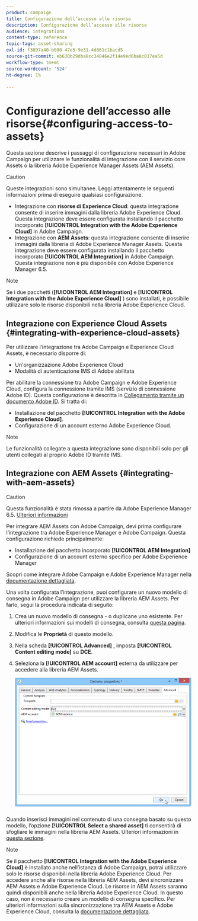 ```yaml
---
product: campaign
title: Configurazione dell’accesso alle risorse
description: Configurazione dell’accesso alle risorse
audience: integrations
content-type: reference
topic-tags: asset-sharing
exl-id: f3897a40-b080-47e5-9e31-4d861c1bacd5
source-git-commit: eb630b29dba8cc34046e2f14e9ed6ba8c017ea5d
workflow-type: tm+mt
source-wordcount: '524'
ht-degree: 1%

---
```


# Configurazione dell’accesso alle risorse{#configuring-access-to-assets}

Questa sezione descrive i passaggi di configurazione necessari in Adobe Campaign per utilizzare le funzionalità di integrazione con il servizio core Assets o la libreria Adobe Experience Manager Assets (AEM Assets).

>[!CAUTION]
>
>Queste integrazioni sono simultanee. Leggi attentamente le seguenti informazioni prima di eseguire qualsiasi configurazione.

* Integrazione con **risorse di Experience Cloud**: questa integrazione consente di inserire immagini dalla libreria Adobe Experience Cloud. Questa integrazione deve essere configurata installando il pacchetto incorporato **[!UICONTROL Integration with the Adobe Experience Cloud]** in Adobe Campaign.
* Integrazione con **AEM Assets**: questa integrazione consente di inserire immagini dalla libreria di Adobe Experience Manager Assets. Questa integrazione deve essere configurata installando il pacchetto incorporato **[!UICONTROL AEM Integration]** in Adobe Campaign. Questa integrazione non è più disponibile con Adobe Experience Manager 6.5.

>[!NOTE]
>
>Se i due pacchetti (**[!UICONTROL AEM Integration]** e **[!UICONTROL Integration with the Adobe Experience Cloud]** ) sono installati, è possibile utilizzare solo le risorse disponibili nella libreria Adobe Experience Cloud.

## Integrazione con Experience Cloud Assets {#integrating-with-experience-cloud-assets}

Per utilizzare l’integrazione tra Adobe Campaign e Experience Cloud Assets, è necessario disporre di:

* Un&#39;organizzazione Adobe Experience Cloud
* Modalità di autenticazione IMS di Adobe abilitata

Per abilitare la connessione tra Adobe Campaign e Adobe Experience Cloud, configura la connessione tramite IMS (servizio di connessione Adobe ID). Questa configurazione è descritta in [Collegamento tramite un documento Adobe ID](../../integrations/using/about-adobe-id.md). Si tratta di:

* Installazione del pacchetto **[!UICONTROL Integration with the Adobe Experience Cloud]**.
* Configurazione di un account esterno Adobe Experience Cloud.

>[!NOTE]
>
>Le funzionalità collegate a questa integrazione sono disponibili solo per gli utenti collegati al proprio Adobe ID tramite IMS.

## Integrazione con AEM Assets {#integrating-with-aem-assets}


>[!CAUTION]
>
>Questa funzionalità è stata rimossa a partire da Adobe Experience Manager 6.5. [Ulteriori informazioni](https://experienceleague.adobe.com/docs/experience-manager-65/release-notes/deprecated-removed-features.html?lang=en#removed-features)

Per integrare AEM Assets con Adobe Campaign, devi prima configurare l’integrazione tra Adobe Experience Manager e Adobe Campaign. Questa configurazione richiede principalmente:

* Installazione del pacchetto incorporato **[!UICONTROL AEM Integration]**
* Configurazione di un account esterno specifico per Adobe Experience Manager

Scopri come integrare Adobe Campaign e Adobe Experience Manager nella [documentazione dettagliata](../../integrations/using/about-adobe-experience-manager.md).

Una volta configurata l’integrazione, puoi configurare un nuovo modello di consegna in Adobe Campaign per utilizzare la libreria AEM Assets. Per farlo, segui la procedura indicata di seguito:

1. Crea un nuovo modello di consegna - o duplicane uno esistente. Per ulteriori informazioni sui modelli di consegna, consulta [questa pagina](../../delivery/using/about-templates.md).
1. Modifica le **Proprietà** di questo modello.
1. Nella scheda **[!UICONTROL Advanced]** , imposta **[!UICONTROL Content editing mode]** su **DCE**.
1. Seleziona la **[!UICONTROL AEM account]** esterna da utilizzare per accedere alla libreria AEM Assets.

   ![](assets/dam_aem_assets1.png)

Quando inserisci immagini nel contenuto di una consegna basato su questo modello, l’opzione **[!UICONTROL Select a shared asset]** ti consentirà di sfogliare le immagini nella libreria AEM Assets. Ulteriori informazioni in [questa sezione](../../integrations/using/inserting-a-shared-asset.md).

>[!NOTE]
>
>Se il pacchetto **[!UICONTROL Integration with the Adobe Experience Cloud]** è installato anche nell’istanza di Adobe Campaign, potrai utilizzare solo le risorse disponibili nella libreria Adobe Experience Cloud. Per accedere anche alle risorse nella libreria AEM Assets, devi sincronizzare AEM Assets e Adobe Experience Cloud. Le risorse in AEM Assets saranno quindi disponibili anche nella libreria Adobe Experience Cloud. In questo caso, non è necessario creare un modello di consegna specifico. Per ulteriori informazioni sulla sincronizzazione tra AEM Assets e Adobe Experience Cloud, consulta la [documentazione dettagliata](https://experienceleague.adobe.com/docs/experience-manager-65/administering/integration/configure-assets-cc-integration.html#integration).
